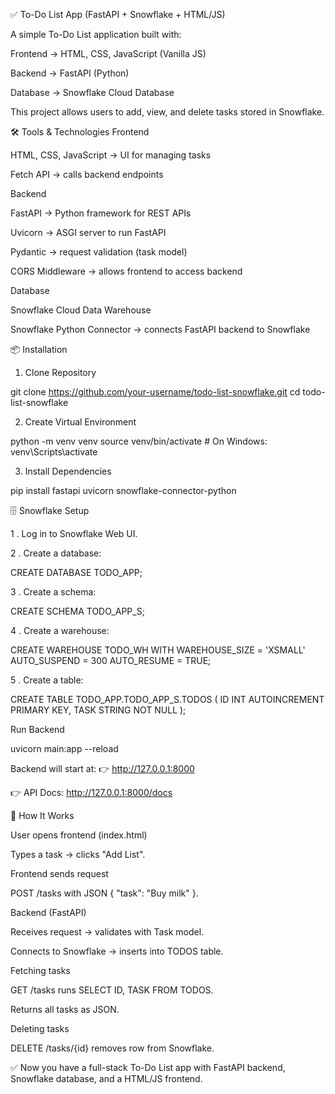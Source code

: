 ✅ To-Do List App (FastAPI + Snowflake + HTML/JS)

A simple To-Do List application built with:

Frontend → HTML, CSS, JavaScript (Vanilla JS)

Backend → FastAPI (Python)

Database → Snowflake Cloud Database

This project allows users to add, view, and delete tasks stored in Snowflake.

🛠 Tools & Technologies
Frontend

HTML, CSS, JavaScript → UI for managing tasks

Fetch API → calls backend endpoints

Backend

FastAPI → Python framework for REST APIs

Uvicorn → ASGI server to run FastAPI

Pydantic → request validation (task model)

CORS Middleware → allows frontend to access backend

Database

Snowflake Cloud Data Warehouse

Snowflake Python Connector → connects FastAPI backend to Snowflake

📦 Installation
1. Clone Repository

git clone https://github.com/your-username/todo-list-snowflake.git
cd todo-list-snowflake


2. Create Virtual Environment

python -m venv venv
source venv/bin/activate   # On Windows: venv\Scripts\activate


3. Install Dependencies

pip install fastapi uvicorn snowflake-connector-python


🗄 Snowflake Setup

1 . Log in to Snowflake Web UI.

2 . Create a database:

CREATE DATABASE TODO_APP;

3 . Create a schema:

CREATE SCHEMA TODO_APP_S;

4 . Create a warehouse:

CREATE WAREHOUSE TODO_WH
  WITH WAREHOUSE_SIZE = 'XSMALL'
  AUTO_SUSPEND = 300
  AUTO_RESUME = TRUE;

5 . Create a table:

CREATE TABLE TODO_APP.TODO_APP_S.TODOS (
    ID INT AUTOINCREMENT PRIMARY KEY,
    TASK STRING NOT NULL
);


Run Backend

uvicorn main:app --reload


Backend will start at:
👉 http://127.0.0.1:8000

👉 API Docs: http://127.0.0.1:8000/docs

🚀 How It Works

User opens frontend (index.html)

Types a task → clicks "Add List".

Frontend sends request

POST /tasks with JSON { "task": "Buy milk" }.

Backend (FastAPI)

Receives request → validates with Task model.

Connects to Snowflake → inserts into TODOS table.

Fetching tasks

GET /tasks runs SELECT ID, TASK FROM TODOS.

Returns all tasks as JSON.

Deleting tasks

DELETE /tasks/{id} removes row from Snowflake.

✅ Now you have a full-stack To-Do List app with FastAPI backend, Snowflake database, and a HTML/JS frontend.
